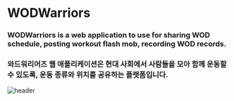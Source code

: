 # WODWarriors
### WODWarriors is a web application to use for sharing WOD schedule, posting workout flash mob, recording WOD records.
### 와드워리어즈 웹 애플리케이션은 현대 사회에서 사람들을 모아 함께 운동할 수 있도록, 운동 종류와 위치를 공유하는 플랫폼입니다.

![header](https://capsule-render.vercel.app/api?color=auto)
